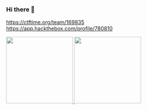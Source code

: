 ### Hi there 👋

<!--
**ZZIDZZ/ZZIDZZ** is a ✨ _special_ ✨ repository because its `README.md` (this file) appears on your GitHub profile.

Here are some ideas to get you started:

- 🔭 I’m currently working on ...
- 🌱 I’m currently learning ...
- 👯 I’m looking to collaborate on ...
- 🤔 I’m looking for help with ...
- 💬 Ask me about ...
- 📫 How to reach me: ...
- 😄 Pronouns: ...
- ⚡ Fun fact: ...
-->
https://ctftime.org/team/169835 <br />
https://app.hackthebox.com/profile/780810 <br />
<p align="left">
<a href="https://github.com/ZZIDZZ">
  <img height="180em" src="https://github-readme-stats-eight-theta.vercel.app/api?username=ZZIDZZ&show_icons=true&theme=algolia&include_all_commits=true&count_private=true"/>
  <img height="180em" src="https://github-readme-stats-eight-theta.vercel.app/api/top-langs/?username=ZZIDZZ&layout=compact&langs_count=8&theme=algolia"/>
</a>
